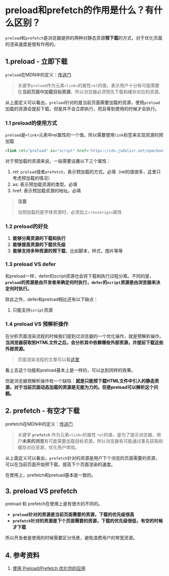 # preload和prefetch的作用是什么？有什么区别？

`preload`和`prefetch`是浏览器提供的两种对静态资源**预下载**的方式，对于优化页面的渲染速度是很有作用的。



## 1.preload - 立即下载

`preload`在MDN中的定义：[传送门](https://developer.mozilla.org/zh-CN/docs/Web/HTML/Link_types/preload)

> 关键字`preload`作为元素`<link>`的属性`rel`的值，表示用户十分有可能需要在**当前页面中加载目标资源**，所以浏览器必须预先下载和缓存对应的资源。

从上面定义可以看出，`preload`针对的是当前页面需要加载的资源，使用`preload`加载的资源会提前下载，但是并不会立即执行，而且等到使用的时候才会执行。



### 1.1 preload的使用方式

`preload`是`<link>`元素中rel属性的一个值，所以需要使用`link`标签来实现资源的预加载

```html
<link rel="preload" as="script" href='https://cdn.jsdelivr.net/npm/bootstrap@4.6.0/dist/js/bootstrap.min.js'>
```

对于预加载的资源来说，一般需要设置以下三个属性：

1. rel: `preload`或者`prefetch`，表示预加载的方式。必填（rel的值很多，这里只考虑预加载的情况）
2. as: 表示预加载资源的类型。必填
3. href: 表示预加载资源的地址。必填

> **注意**
>
> 当预加载的是字体资源时，必须加上`crossorigin`属性



### 1.2 preload的好处

1. **能够分离资源的下载和执行**
2. **能够提高资源的下载优先级**
3. **能够支持多种资源的预下载**，比如脚本，样式，图片等等



### 1.3 preload VS defer

和preload一样，defer的script资源也会将下载和执行过程分离。不同的是，**`preload`的资源是由开发者来确定何时执行，`defer`的`script`资源是由浏览器来决定何时执行。**

除此之外，defer和preload相比还有以下缺点：

1. 只能支持`script`资源



### 1.4 preload VS 预解析操作

在分析页面渲染流程的时候我们提到过浏览器的一个优化操作，就是预解析操作。**当浏览器获取到HTML文件之后，会分析其中依赖哪些外部资源，并提前下载这些外部资源。**

> 页面渲染流程的文章可以看[这里](https://github.com/careyke/frontend_knowledge_structure/blob/master/environment/browser/rendering/question06_first_render.md)

看上去这个功能和preload基本上是一样的，可以达到同样的效果。

但是浏览器预解析操作有一个缺陷：**就是只能预下载HTML文件中引入的静态资源，对于当前页面动态加载的资源是无能为力的。但是preload可以解析这个问题。**



## 2. prefetch - 有空才下载

prefetch在MDN中的定义：[传送门](https://developer.mozilla.org/zh-CN/docs/Web/HTML/Link_types/prefetch)

> 关键字 **`prefetch`** 作为元素`<link>`的属性 `rel`的值，是为了提示浏览器，用户**未来的浏览**有可能需要加载目标资源，所以浏览器有可能通过事先获取和缓存对应资源，优化用户体验。

从上面定义可以看出，`prefetch`针对的资源是用户下个浏览的页面需要的资源，可以在当前页面开始预下载，提高下个页面渲染的速度。

在使用上，prefetch和preload基本是一致的。



## 3. preload VS prefetch

preload 和 prefetch在使用上是有很大的不同的。

- **`preload`针对的资源是当前页面需要的资源，下载的优先级很高**
- **`prefetch`针对的资源是下个页面需要的资源，下载的优先级很低，有空的时候才下载**

所以开发者是使用的时候需要区分场景，避免浪费用户的带宽资源。



## 4. 参考资料

1. [使用 Preload/Prefetch 优化你的应用](https://zhuanlan.zhihu.com/p/48521680)

